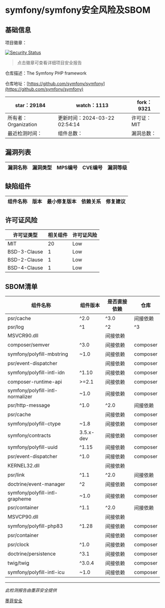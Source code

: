 # symfony/symfony安全风险及SBOM

## 基础信息

项目徽章：

[![Security Status](https://www.murphysec.com/platform3/v31/badge/1770891970212487168.svg)](https://www.murphysec.com/console/report/1691516035264176128/1770891970212487168)

> 点击徽章可查看详细项目安全报告

仓库描述：The Symfony PHP framework

仓库地址：[https://github.com/symfony/symfony](https://github.com/symfony/symfony)

| star：29184 | watch：1113 | fork：9321 |
| ----------- | -------------- | ------------ |
| 所有者：Organization | 更新时间：2024-03-22 02:54:14 | 许可证：MIT |
| 最近检测时间： | 组件总数： | 漏洞总数： |




## 漏洞列表

| 漏洞名称 | 漏洞类型 | MPS编号 | CVE编号 | 漏洞等级 |
| ------- | ------ | ------- | ------ | ----- |





## 缺陷组件

| 组件名称 | 版本 | 最小修复版本 | 依赖关系 | 修复建议 |
| -------- | ---- | ------------ | -------- | -------- |





## 许可证风险

| 许可证类型 | 相关组件 | 许可证风险 |
| ---------- | -------- | ---------- |
|MIT|20|Low|
|BSD-3-Clause|1|Low|
|BSD-2-Clause|1|Low|
|BSD-4-Clause|1|Low|




## SBOM清单

| 组件名称 | 组件版本 | 是否直接依赖 | 仓库 |
| -------- | -------- | ------------ | ---- |
|psr/cache|^2.0|^3.0|间接依赖|composer|
|psr/log|^1|^2|^3|间接依赖|composer|
|MSVCR90.dll||间接依赖||
|composer/semver|^3.0|间接依赖|composer|
|symfony/polyfill-mbstring|~1.0|间接依赖|composer|
|psr/event-dispatcher||间接依赖|composer|
|symfony/polyfill-intl-idn|^1.10|间接依赖|composer|
|composer-runtime-api|>=2.1|间接依赖|composer|
|symfony/polyfill-intl-normalizer|~1.0|间接依赖|composer|
|psr/http-message|^1.0|^2.0|间接依赖|composer|
|psr/cache||间接依赖|composer|
|symfony/polyfill-ctype|~1.8|间接依赖|composer|
|symfony/contracts|3.5.x-dev|间接依赖|composer|
|symfony/polyfill-uuid|^1.15|间接依赖|composer|
|psr/event-dispatcher|^1.0|间接依赖|composer|
|KERNEL32.dll||间接依赖||
|psr/link|^1.1|^2.0|间接依赖|composer|
|doctrine/event-manager|^2|间接依赖|composer|
|symfony/polyfill-intl-grapheme|~1.0|间接依赖|composer|
|psr/container|^1.1|^2.0|间接依赖|composer|
|MSVCP90.dll||间接依赖||
|symfony/polyfill-php83|^1.28|间接依赖|composer|
|psr/container||间接依赖|composer|
|psr/clock|^1.0|间接依赖|composer|
|doctrine/persistence|^3.1|间接依赖|composer|
|twig/twig|^3.0.4|间接依赖|composer|
|symfony/polyfill-intl-icu|~1.0|间接依赖|composer|


------

*此检测报告由墨菲安全提供*

[墨菲安全](www.murphysec.com)